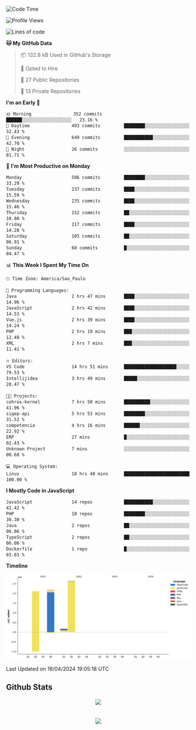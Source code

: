  
<!--START_SECTION:waka-->
![Code Time](http://img.shields.io/badge/Code%20Time-1%2C697%20hrs%2041%20mins-blue)

![Profile Views](http://img.shields.io/badge/Profile%20Views-22-blue)

![Lines of code](https://img.shields.io/badge/From%20Hello%20World%20I%27ve%20Written-7.1%20million%20lines%20of%20code-blue)

**🐱 My GitHub Data** 

> 📦 132.8 kB Used in GitHub's Storage 
 > 
> 💼 Opted to Hire
 > 
> 📜 27 Public Repositories 
 > 
> 🔑 13 Private Repositories 
 > 
**I'm an Early 🐤** 

```text
🌞 Morning                352 commits         ██████░░░░░░░░░░░░░░░░░░░   23.16 % 
🌆 Daytime                493 commits         ████████░░░░░░░░░░░░░░░░░   32.43 % 
🌃 Evening                649 commits         ███████████░░░░░░░░░░░░░░   42.70 % 
🌙 Night                  26 commits          ░░░░░░░░░░░░░░░░░░░░░░░░░   01.71 % 
```
📅 **I'm Most Productive on Monday** 

```text
Monday                   506 commits         ████████░░░░░░░░░░░░░░░░░   33.29 % 
Tuesday                  237 commits         ████░░░░░░░░░░░░░░░░░░░░░   15.59 % 
Wednesday                235 commits         ████░░░░░░░░░░░░░░░░░░░░░   15.46 % 
Thursday                 152 commits         ██░░░░░░░░░░░░░░░░░░░░░░░   10.00 % 
Friday                   217 commits         ████░░░░░░░░░░░░░░░░░░░░░   14.28 % 
Saturday                 105 commits         ██░░░░░░░░░░░░░░░░░░░░░░░   06.91 % 
Sunday                   68 commits          █░░░░░░░░░░░░░░░░░░░░░░░░   04.47 % 
```


📊 **This Week I Spent My Time On** 

```text
🕑︎ Time Zone: America/Sao_Paulo

💬 Programming Languages: 
Java                     2 hrs 47 mins       ████░░░░░░░░░░░░░░░░░░░░░   14.96 % 
JavaScript               2 hrs 42 mins       ████░░░░░░░░░░░░░░░░░░░░░   14.53 % 
Vue.js                   2 hrs 39 mins       ████░░░░░░░░░░░░░░░░░░░░░   14.24 % 
PHP                      2 hrs 19 mins       ███░░░░░░░░░░░░░░░░░░░░░░   12.48 % 
XML                      2 hrs 7 mins        ███░░░░░░░░░░░░░░░░░░░░░░   11.41 % 

🔥 Editors: 
VS Code                  14 hrs 51 mins      ████████████████████░░░░░   79.53 % 
Intellijidea             3 hrs 49 mins       █████░░░░░░░░░░░░░░░░░░░░   20.47 % 

🐱‍💻 Projects: 
cohros-kernel            7 hrs 50 mins       ██████████░░░░░░░░░░░░░░░   41.96 % 
sigep-api                5 hrs 53 mins       ████████░░░░░░░░░░░░░░░░░   31.52 % 
competencia              4 hrs 16 mins       ██████░░░░░░░░░░░░░░░░░░░   22.92 % 
ERP                      27 mins             █░░░░░░░░░░░░░░░░░░░░░░░░   02.43 % 
Unknown Project          7 mins              ░░░░░░░░░░░░░░░░░░░░░░░░░   00.68 % 

💻 Operating System: 
Linux                    18 hrs 40 mins      █████████████████████████   100.00 % 
```

**I Mostly Code in JavaScript** 

```text
JavaScript               14 repos            ███████████░░░░░░░░░░░░░░   42.42 % 
PHP                      10 repos            ████████░░░░░░░░░░░░░░░░░   30.30 % 
Java                     2 repos             ██░░░░░░░░░░░░░░░░░░░░░░░   06.06 % 
TypeScript               2 repos             ██░░░░░░░░░░░░░░░░░░░░░░░   06.06 % 
Dockerfile               1 repo              █░░░░░░░░░░░░░░░░░░░░░░░░   03.03 % 
```



**Timeline**

![Lines of Code chart](https://raw.githubusercontent.com/MaueDev/MaueDev/main/assets/bar_graph.png)


 Last Updated on 18/04/2024 19:05:18 UTC
<!--END_SECTION:waka-->

## Github Stats  
<div align="center"><img src="https://github-readme-stats.vercel.app/api/top-langs/?username=MaueDev&hide_border=true&layout=compact" align="center" /></div>  

<br/>  

<br/>  

<div align="center">
<img src="https://komarev.com/ghpvc/?username=MaueDev&&style=flat-square" align="center" />
</div>  
  
